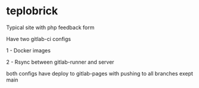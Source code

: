 # teplobrick
Typical site with php feedback form

Have two gitlab-ci configs 

1 - Docker images

2 - Rsync between gitlab-runner and server

both configs have deploy to gitlab-pages with pushing to all branches exept main
